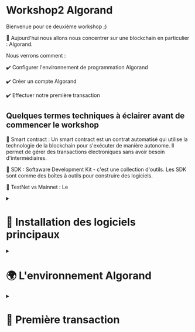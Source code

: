 # Workshop2 Algorand
Bienvenue pour ce deuxième workshop ;) 

🧵 Aujourd'hui nous allons nous concentrer sur une blockchain en particulier : Algorand.

Nous verrons comment : 

✔️ Configurer l'environnement de programmation Algorand

✔️ Créer un compte Algorand 

✔️ Effectuer notre première transaction



## Quelques termes techniques à éclairer avant de commencer le workshop 
📌 Smart contract :  Un smart contract est un contrat automatisé qui utilise la technologie de la blockchain pour s'exécuter de manière autonome. Il permet de gérer des transactions électroniques sans avoir besoin d'intermédiaires.

📌 SDK : Softaware Development Kit - c'est une collection d'outils. Les SDK sont comme des boîtes à outils pour construire des logiciels. 

📌 TestNet vs Mainnet : Le 


<details>
  <summary>
  <h1>🔧 Installation des logiciels principaux</h1>
  </summary>
  
  - Installation de brew (pour mac / linux) 
  
~~~
cd /opt
/bin/bash -c "$(curl -fsSL https://raw.githubusercontent.com/Homebrew/install/HEAD/install.sh)"
export PATH=/opt/homebrew/bin:$PATH
export PATH=/opt/homebrew/sbin:$PATH
~~~

  - Installation de WSL (pour Windows) 
  
  Il est possible d'utiliser Homebrew (ou "brew" en anglais) sur Windows en utilisant la fonctionnalité Windows Subsystem for Linux (WSL). Cependant, il est important de noter que cela n'est pas pris en charge officiellement et que certains outils et paquets peuvent ne pas fonctionner comme prévu.

~~~ 
Ouvrez l'application Paramètres en appuyant sur la touche Windows + I

Cliquez sur "Apps"

Cliquez sur "Programmes et fonctionnalités"

Cliquez sur "Activer ou désactiver les fonctionnalités Windows"

Cochez la case "Windows Subsystem for Linux"

Cliquez sur "OK" et redémarrez votre ordinateur
~~~

  - Installation de python 3: https://www.python.org/downloads/
  
Pour Mac et Linux : `brew install python3`

Pour Windows ( WSL )
~~~
sudo apt-get update
sudo apt-get install python3
~~~

ou 
  
~~~
sudo apt-get install python
~~~


  - Installation de Docker : `https://docs.docker.com/compose/install/`
  
  - Installation de sandbox (clône de repo par github Desktop) :
  ~~~
  https://github.com/algorand/sandbox.git
  ~~~

( Ajout de code dans le fichier sandbox/docker-compose sous les ports ) 

~~~
volumes:
- type: bind
  source: ../
  target: /data 
~~~

  Initialisation de sandbox
`./sandbox up -v`
`./sandbox enter algod`

  </details>
  
  
  <details><summary><h1>🌍 L'environnement Algorand </h1></summary>
  
  - Documentation d'Algorand : `https://developer.algorand.org/`
  
  - AlgoExplorer : `https://algoexplorer.io/`
  
  - SDK installation : `pip3 install py-algorand-sdk` ou `pip install py-algorand-sdk`
  
  - Dispenser Algorand (permet de récupérer des jetons/ faucet) : `https://dispenser.testnet.aws.algodev.network/`
 </details> 
 

 
 
 <details><summary><h1>💸 Première transaction</h1></summary>
 
 
### Création d'un compte Algorand et ajout de faucet dans notre compte

👉🏽 Dans le fichier sandbox, créez un nouveau fichier, nommez le (compte_algorand.py), puis collez le bout de code. Il nous permettra de générer des clés privées et public afin de créer notre compte Algorand.


~~~
from algosdk import account, mnemonic

def generate_algorand_keypair():
    cle_prive, addresse = account.generate_account()
    print("Mon adresse: {}".format(addresse))
    print("Ma clé privée: {}".format(cle_prive))
    print("Ma phrase mnémonique: {}".format(mnemonic.from_private_key(cle_prive)))

generate_algorand_keypair()

~~~

Puis sur le terminal, faites appel au fichier nouvellement créée. Cela permettra de générer le nouveau compte. Sur un nouveau fichier, ou en commentaire (chaque ligne précédé de #), copier-coller les données de votre nouveau compte.  : 
~~~
python3 compte_algorand.py 
~~~

La spécialité de la blockchain est que chaque transaction nécessite provoque des gas fees. Notre wallet sera celui qui valide les transactions, pour cela, nous devons avoir des faucets ( qui est en vérité de la fausse monnaie ), nous permettant d'intéragir avec la blockchain. 

👉 Allons sur le dispenser algorand, et avec l'adresse précédemment générée, nous pouvons nous procurer des faucets Algorand. Vous pouvez vérifier que la transaction c'est bien effectué dans l'explorateur de bloc. 
    
### Création de la première transaction 

Dans le même fichier précédement créé, nous rajouterons une nouvelle fonction permettant de créer la première transaction. Vous pouvez commenter la fonction précédente en séléctionnant la partie et avec 'CTRL + /' ou 'COMMAND + /'. 

~~~
#nouvelle en-tête et librairie 
from algosdk.v2client import algod
from algosdk import transaction
from algosdk import constants
import json
import base64

def exemple_de_premiere_transaction(ma_cle_prive, mon_adresse):
    # permet d'initialiser le client algod 
    algod_addresse = "http://localhost:4001"
    algod_token = "aaaaaaaaaaaaaaaaaaaaaaaaaaaaaaaaaaaaaaaaaaaaaaaaaaaaaaaaaaaaaaaa"
    algod_client = algod.AlgodClient(algod_token, algod_addresse)
~~~

Toujours dans la même fonction, nous créerons une variable permettant de récupérer les informations du compte. 
~~~
    # permet de récupérer les informations sur le compte 
    info_compte_initial = algod_client.account_info(mon_adresse)
    print("Voici la balance de mon compte: {} microAlgos".format(info_compte_initial.get('amount')) + "\n")
~~~

L'étape suivante consiste à ajouter du code dans notre fonction. Cette partie permet d'initialiser une transaction. 
~~~
    # construction de la transaction
    parametre = algod_client.suggested_params()
    #pour utiliser les données de la transaction avec les gas fess, tu peux commenter la ligne suivante
    parametre.flat_fee = True
    parametre.fee = constants.MIN_TXN_FEE 
    destination = "HZ57J3K46JIJXILONBBZOHX6BKPXEM2VVXNRFSUED6DKFD5ZD24PMJ3MVA"
    note = "Hello World".encode()
    montant = 1000000
    transaction_non_signe = transaction.PaymentTxn(mon_adresse, parametre, destination, montant, None, note)
~~~

Puis, nous devons signer notre transaction : 
~~~
    # signature de transaction
    transaction_signe = transaction_non_signe.sign(ma_cle_prive)
~~~

La dernière étape consiste à soumettre notre transaction dans la blockchain algorand
~~~
    #soumettre la transaction
    txid = algod_client.send_transaction(transaction_signe)
    print("La transaction est passée avec succée: {}".format(txid))

    # wait for confirmation 
    try:
        confirmed_txn = transaction.wait_for_confirmation(algod_client, txid, 4)  
    except Exception as err:
        print(err)
        return

    print("Information sur la transaction: {}".format(
        json.dumps(confirmed_txn, indent=4)))
    print("Les notes décodées: {}".format(base64.b64decode(
        confirmed_txn["txn"]["txn"]["note"]).decode()))
    print("La balance initial du compte: {} microAlgos".format(info_compte_initial.get('montant')) )
    print("Montant transféré: {} microAlgos".format(montant) )    
    print("Frais: {} microAlgos".format(parametre.fee) ) 


    infos_compte_final = algod_client.account_info(mon_adresse)
    print("La balance finale du compte : {} microAlgos".format(infos_compte_final.get('montant')) + "\n")
~~~

Enfin, nous devons faire appel à notre fonction avec les paramétres définit. 
Remplacer, 'ICI MA CLE PRIVEE' et 'ICI MON ADRESSE', par vos informations précédemment généré. 

~~~
exemple_de_premiere_transaction('ICI MA CLE PRIVEE', 'ICI MON ADRESSE')
~~~


